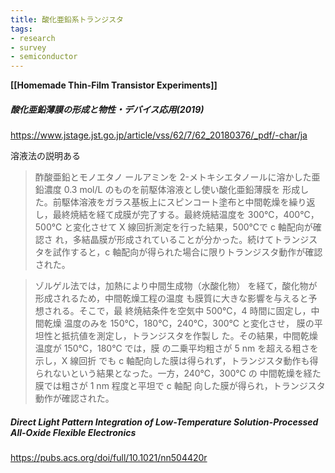 ```yaml
---
title: 酸化亜鉛系トランジスタ
tags:
- research
- survey
- semiconductor
---
```



**[[Homemade Thin-Film Transistor Experiments]]**

##### 酸化亜鉛薄膜の形成と物性・デバイス応用(2019)

https://www.jstage.jst.go.jp/article/vss/62/7/62_20180376/_pdf/-char/ja

溶液法の説明ある

> 酢酸亜鉛とモノエタノ ールアミンを 2-メトキシエタノールに溶かした亜鉛濃度 0.3 mol/L のものを前駆体溶液とし使い酸化亜鉛薄膜を 形成した。前駆体溶液をガラス基板上にスピンコート塗布と中間乾燥を繰り返し，最終焼結を経て成膜が完了する。最終焼結温度を 300℃，400℃，500℃ と変化させて X 線回折測定を行った結果，500℃で c 軸配向が確認さ れ，多結晶膜が形成されていることが分かった。続けてトランジスタを試作すると，c 軸配向が得られた場合に限りトランジスタ動作が確認された。

> ゾルゲル法では，加熱により中間生成物（水酸化物） を経て，酸化物が形成されるため，中間乾燥工程の温度 も膜質に大きな影響を与えると予想される。そこで，最 終焼結条件を空気中 500℃，4 時間に固定し，中間乾燥 温度のみを 150℃，180℃，240℃，300℃ と変化させ， 膜の平坦性と抵抗値を測定し，トランジスタを作製し た。その結果，中間乾燥温度が 150℃，180℃ では，膜 の二乗平均粗さが 5 nm を超える粗さを示し，X 線回折 でも c 軸配向した膜は得られず，トランジスタ動作も得 られないという結果となった。一方，240℃，300℃ の 中間乾燥を経た膜では粗さが 1 nm 程度と平坦で c 軸配 向した膜が得られ，トランジスタ動作が確認された。


##### Direct Light Pattern Integration of Low-Temperature Solution-Processed All-Oxide Flexible Electronics

https://pubs.acs.org/doi/full/10.1021/nn504420r